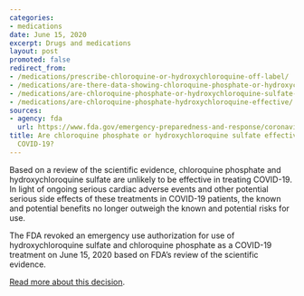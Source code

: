 ```yaml
---
categories:
- medications
date: June 15, 2020
excerpt: Drugs and medications
layout: post
promoted: false
redirect_from:
- /medications/prescribe-chloroquine-or-hydroxychloroquine-off-label/
- /medications/are-there-data-showing-chloroquine-phosphate-or-hydroxychloroquine-sulfate-might-benefit-patients/
- /medications/are-chloroquine-phosphate-or-hydroxychloroquine-sulfate-approved/
- /medications/are-chloroquine-phosphate-hydroxychloroquine-effective/
sources:
- agency: fda
  url: https://www.fda.gov/emergency-preparedness-and-response/coronavirus-disease-2019-covid-19/covid-19-frequently-asked-questions
title: Are chloroquine phosphate or hydroxychloroquine sulfate effective in treating
  COVID-19?
---
```


Based on a review of the scientific evidence, chloroquine phosphate and hydroxychloroquine sulfate are unlikely to be effective in treating COVID-19. In light of ongoing serious cardiac adverse events and other potential serious side effects of these treatments in COVID-19 patients, the known and potential benefits no longer outweigh the known and potential risks for use.

The FDA revoked an emergency use authorization for use of hydroxychloroquine sulfate and chloroquine phosphate as a COVID-19 treatment on June 15, 2020 based on FDA’s review of the scientific evidence.

[Read more about this decision](https://www.fda.gov/media/138946/download).